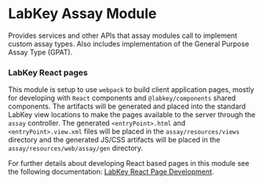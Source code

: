 # LabKey Assay Module

Provides services and other APIs that assay modules call to implement custom assay types. 
Also includes implementation of the General Purpose Assay Type (GPAT).

### LabKey React pages

This module is setup to use `webpack` to build client application pages, mostly for developing 
with `React` components and `@labkey/components` shared components. The artifacts will be generated 
and placed into the standard LabKey view locations to make the pages available to the server through 
the `assay` controller. The generated `<entryPoint>.html` and `<entryPoint>.view.xml` files will 
be placed in the `assay/resources/views` directory and the generated JS/CSS artifacts will be 
placed in the `assay/resources/web/assay/gen` directory.

For further details about developing React based pages in this module see the following documentation:
[LabKey React Page Development]. 

[LabKey React Page Development]: https://github.com/LabKey/platform/tree/develop/webpack